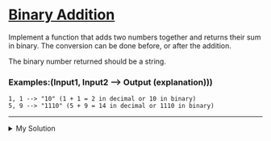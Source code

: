 # [Binary Addition](https://www.codewars.com/kata/551f37452ff852b7bd000139)

Implement a function that adds two numbers together and returns their sum in binary. The conversion can be done before,
or after the addition.

The binary number returned should be a string.

### Examples:(Input1, Input2 --> Output (explanation)))

```
1, 1 --> "10" (1 + 1 = 2 in decimal or 10 in binary)
5, 9 --> "1110" (5 + 9 = 14 in decimal or 1110 in binary)
```

---

<details><summary>My Solution</summary>

```js
function addBinary(a, b) {
  return (a + b).toString(2);
}
```

</details>
